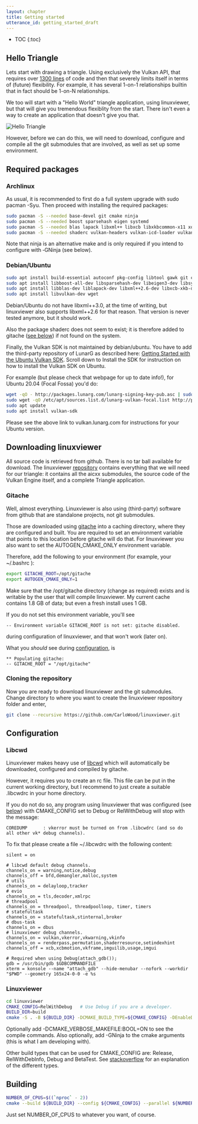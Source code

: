 ```yaml
---
layout: chapter
title: Getting started
utterance_id: getting_started_draft
---
```

* TOC
{:toc}

## Hello Triangle ##

Lets start with drawing a triangle.
Using exclusively the Vulkan API, that requires over
[1300 lines](https://gist.github.com/Overv/7ac07356037592a121225172d7d78f2d) of code
and then that severely limits itself in terms of (future) flexibility. For example,
it has several 1-on-1 relationships builtin that in fact should be 1-on-N relationships.

We too will start with a "Hello World" triangle application, using linuxviewer,
but that will give you tremendous flexiblity from the start.
There isn't even a way to create an application that doesn't give you that.

<img src="{{ '/assets/LV_HelloTriangle.png' | relative_url }}" alt="Hello Triangle" id="img_hellotriangle" />

However, before we can do this, we will need to download, configure and compile
all the git submodules that are involved, as well as set up some environment.

## Required packages ##

### Archlinux

As usual, it is recommended to first do a full system upgrade with <span class="command">sudo pacman -Syu</span>.
Then proceed with installing the required packages:

```bash
sudo pacman -S --needed base-devel git cmake ninja
sudo pacman -S --needed boost sparsehash eigen systemd
sudo pacman -S --needed blas lapack libxml++ libxcb libxkbcommon-x11 xorgproto xcb-proto
sudo pacman -S --needed shaderc vulkan-headers vulkan-icd-loader vulkan-validation-layers
```

Note that <span class="command">ninja</span> is an alternative <span class="command">make</span>
and is only required if you intend to configure with <span class="command">&#8209;GNinja</span> (see below).

### Debian/Ubuntu

```bash
sudo apt install build-essential autoconf pkg-config libtool gawk git cmake ninja-build
sudo apt install libboost-all-dev libsparsehash-dev libeigen3-dev libsystemd-dev
sudo apt install libblas-dev liblapack-dev libxml++2.6-dev libxcb-xkb-dev libxkbcommon-x11-dev
sudo apt install libvulkan-dev wget
```

Debian/Ubuntu do not have libxml++3.0, at the time of writing, but linuxviewer also supports
libxml++2.6 for that reason. That version is never tested anymore, but it should work.

Also the package <span class="command">shaderc</span> does not seem to exist; it is therefore added to
<span class="command">gitache</span> ([see below](#page_gitache)) if not found on the system.

Finally, the Vulkan SDK is not maintained by debian/ubuntu. You have to add the third-party
repository of LunarG as described here:
[Getting Started with the Ubuntu Vulkan SDK](https://vulkan.lunarg.com/doc/view/latest/linux/getting_started_ubuntu.html).
Scroll down to <span class="command">Install the SDK</span> for instruction on how to install the Vulkan SDK on Ubuntu.

For example (but please check that webpage for up to date info!), for Ubuntu 20.04 (Focal Fossa) you'd do:

```bash
wget -qO - http://packages.lunarg.com/lunarg-signing-key-pub.asc | sudo apt-key add -
sudo wget -qO /etc/apt/sources.list.d/lunarg-vulkan-focal.list http://packages.lunarg.com/vulkan/lunarg-vulkan-focal.list
sudo apt update
sudo apt install vulkan-sdk
```

Please see the above link to vulkan.lunarg.com for instructions for your Ubuntu version.

## Downloading linuxviewer ##

All source code is retrieved from github. There is no tar ball available for download.
The linuxviewer [repository](https://github.com/CarloWood/linuxviewer) contains everything
that we will need for our triangle: it contains all the <span class="command">aicxx</span> submodules, the source
code of the Vulkan Engine itself, and a complete Triangle application.

### Gitache

Well, almost everything. Linuxviewer is also using (third-party) software
from github that are standalone projects, not git submodules.

Those are downloaded using [gitache](https://github.com/CarloWood/gitache) into a caching
directory, where they are configured and built. You are required to set an environment
variable that points to this location before gitache will do that.
For linuxviewer you also want to set the <span class="command">AUTOGEN_CMAKE_ONLY</span> environment variable.

Therefore, add the following to your environment (for example, your <span class="command">~/.bashrc</span>&nbsp;):

```bash
export GITACHE_ROOT=/opt/gitache
export AUTOGEN_CMAKE_ONLY=1
```

Make sure that the <span class="command">/opt/gitache</span> directory (change as required) exists
and is writable by the user that will compile linuxviewer.
My current cache contains 1.8 GB of data; but even a fresh install uses 1 GB.

If you do not set this environment variable, you'll see

```
-- Environment variable GITACHE_ROOT is not set: gitache disabled.
```

during configuration of linuxviewer, and that won't work (later on).

What you *should* see during [configuration](#page_configuration), is

```
** Populating gitache:
-- GITACHE_ROOT = "/opt/gitache"
```

### Cloning the repository

Now you are ready to download linuxviewer and the git submodules.
Change directory to where you want to create the <span class="command">linuxviewer</span>
repository folder and enter,

```bash
git clone --recursive https://github.com/CarloWood/linuxviewer.git
```

## Configuration ##

### Libcwd

Linuxviewer makes heavy use of [libcwd](http://carlowood.github.io/libcwd/index.html)
which will automatically be downloaded, configured and compiled by <span class="command">gitache</span>.

However, it requires you to create an rc file. This file can be put in the current
working directory, but I recommend to just create
a suitable <span class="command">.libcwdrc</span> in your home directory.

If you do not do so, any program using linuxviewer that was configured (see [below](#page_linuxviewer)) with
<span class="command">CMAKE_CONFIG</span> set to <span class="command">Debug</span>
or <span class="command">RelWithDebug</span> will stop with the message:

```
COREDUMP      : vkerror must be turned on from .libcwdrc (and so do all other vk* debug channels).
```

To fix that please create a file <span class="command">~/.libcwdrc</span> with the following content:

```
silent = on

# libcwd default debug channels.
channels_on = warning,notice,debug
channels_off = bfd,demangler,malloc,system
# utils
channels_on = delayloop,tracker
# evio
channels_on = tls,decoder,xmlrpc
# threadpool
channels_on = threadpool, threadpoolloop, timer, timers
# statefultask
channels_on = statefultask,stinternal,broker
# dbus-task
channels_on = dbus
# linuxviewer debug channels.
channels_on = vulkan,vkerror,vkwarning,vkinfo
channels_on = renderpass,permutation,shaderresource,setindexhint
channels_off = xcb,xcbmotion,vkframe,imguilib,usage,imgui

# Required when using Debug(attach_gdb());
gdb = /usr/bin/gdb $GDBCOMMANDFILE
xterm = konsole --name "attach_gdb" --hide-menubar --nofork --workdir "$PWD" --geometry 165x24-0-0 -e %s
```

### Linuxviewer

```bash
cd linuxviewer
CMAKE_CONFIG=RelWithDebug   # Use Debug if you are a developer.
BUILD_DIR=build
cmake -S . -B ${BUILD_DIR} -DCMAKE_BUILD_TYPE=${CMAKE_CONFIG} -DEnableDebugGlobal:BOOL=OFF
```

Optionally add <span class="command">-DCMAKE_VERBOSE_MAKEFILE:BOOL=ON</span> to see the compile commands.
Also optionally, add <span class="command">-GNinja</span> to the cmake arguments (this is what I am developing with).

Other build types that can be used for <span class="command">CMAKE_CONFIG</span> are:
<span class="command">Release</span>, <span class="command">RelWithDebInfo</span>, <span class="command">Debug</span> and <span class="command">BetaTest</span>.
See [stackoverflow](https://stackoverflow.com/a/59314670/1487069) for an explanation of the different types.

## Building ##

```bash
NUMBER_OF_CPUS=$((`nproc` - 2))
cmake --build ${BUILD_DIR} --config ${CMAKE_CONFIG} --parallel ${NUMBER_OF_CPUS}
```

Just set <span class="command">NUMBER_OF_CPUS</span> to whatever you want, of course.
